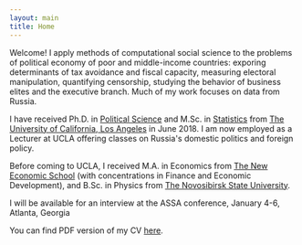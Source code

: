```yaml
---
layout: main
title: Home
---
```


Welcome! I apply methods of computational social science to the problems of political economy of poor and middle-income countries: exporing determinants of tax avoidance and fiscal capacity, measuring electoral manipulation, quantifying censorship, studying the behavior of business elites and the executive branch. Much of my work focuses on data from Russia.

I have received Ph.D. in [Political Science](http://polisci.ucla.edu/) and M.Sc. in [Statistics](http://statistics.ucla.edu/) from [The University of California, Los Angeles](http://www.ucla.edu/) in June 2018.  I am now employed as a Lecturer at UCLA offering classes on Russia's domestic politics and foreign policy.

Before coming to UCLA, I received M.A. in Economics from [The New Economic School](https://www.nes.ru/en/home/?lang=en) (with concentrations in Finance and Economic Development), and B.Sc. in Physics from [The Novosibirsk State University](https://english.nsu.ru/).

I will be available for an interview at the ASSA conference, January 4-6, Atlanta, Georgia

You can find PDF version of my CV [here](assets/ananyevcv.pdf).

